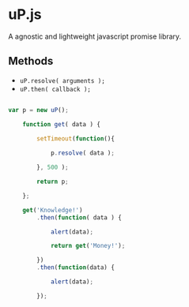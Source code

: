 # uP.js
A agnostic and lightweight javascript promise library.

## Methods
* <code>uP.resolve( arguments );</code>
* <code>uP.then( callback );</code>

```js

var p = new uP();

	function get( data ) {
	
		setTimeout(function(){

			p.resolve( data );

		}, 500 );

		return p;

	};

	get('Knowledge!')
		.then(function( data ) {

			alert(data);

			return get('Money!');

		})
		.then(function(data) {

			alert(data);

		});
```